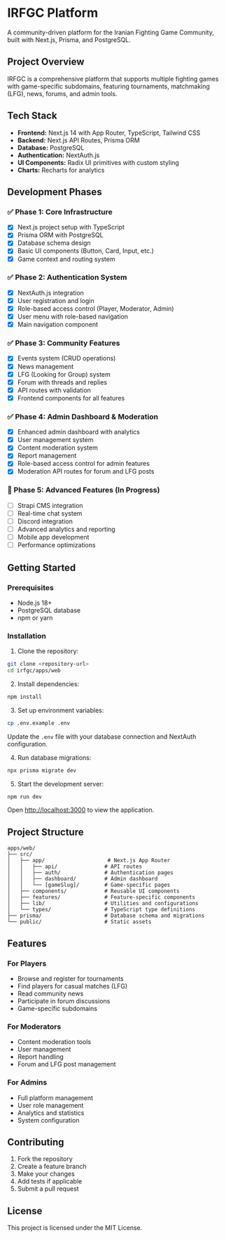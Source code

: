 # IRFGC Platform

A community-driven platform for the Iranian Fighting Game Community, built with Next.js, Prisma, and PostgreSQL.

## Project Overview

IRFGC is a comprehensive platform that supports multiple fighting games with game-specific subdomains, featuring tournaments, matchmaking (LFG), news, forums, and admin tools.

## Tech Stack

- **Frontend:** Next.js 14 with App Router, TypeScript, Tailwind CSS
- **Backend:** Next.js API Routes, Prisma ORM
- **Database:** PostgreSQL
- **Authentication:** NextAuth.js
- **UI Components:** Radix UI primitives with custom styling
- **Charts:** Recharts for analytics

## Development Phases

### ✅ Phase 1: Core Infrastructure
- [x] Next.js project setup with TypeScript
- [x] Prisma ORM with PostgreSQL
- [x] Database schema design
- [x] Basic UI components (Button, Card, Input, etc.)
- [x] Game context and routing system

### ✅ Phase 2: Authentication System
- [x] NextAuth.js integration
- [x] User registration and login
- [x] Role-based access control (Player, Moderator, Admin)
- [x] User menu with role-based navigation
- [x] Main navigation component

### ✅ Phase 3: Community Features
- [x] Events system (CRUD operations)
- [x] News management
- [x] LFG (Looking for Group) system
- [x] Forum with threads and replies
- [x] API routes with validation
- [x] Frontend components for all features

### ✅ Phase 4: Admin Dashboard & Moderation
- [x] Enhanced admin dashboard with analytics
- [x] User management system
- [x] Content moderation system
- [x] Report management
- [x] Role-based access control for admin features
- [x] Moderation API routes for forum and LFG posts

### 🚧 Phase 5: Advanced Features (In Progress)
- [ ] Strapi CMS integration
- [ ] Real-time chat system
- [ ] Discord integration
- [ ] Advanced analytics and reporting
- [ ] Mobile app development
- [ ] Performance optimizations

## Getting Started

### Prerequisites
- Node.js 18+ 
- PostgreSQL database
- npm or yarn

### Installation

1. Clone the repository:
```bash
git clone <repository-url>
cd irfgc/apps/web
```

2. Install dependencies:
```bash
npm install
```

3. Set up environment variables:
```bash
cp .env.example .env
```

Update the `.env` file with your database connection and NextAuth configuration.

4. Run database migrations:
```bash
npx prisma migrate dev
```

5. Start the development server:
```bash
npm run dev
```

Open [http://localhost:3000](http://localhost:3000) to view the application.

## Project Structure

```
apps/web/
├── src/
│   ├── app/                    # Next.js App Router
│   │   ├── api/               # API routes
│   │   ├── auth/              # Authentication pages
│   │   ├── dashboard/         # Admin dashboard
│   │   └── [gameSlug]/        # Game-specific pages
│   ├── components/            # Reusable UI components
│   ├── features/              # Feature-specific components
│   ├── lib/                   # Utilities and configurations
│   └── types/                 # TypeScript type definitions
├── prisma/                    # Database schema and migrations
└── public/                    # Static assets
```

## Features

### For Players
- Browse and register for tournaments
- Find players for casual matches (LFG)
- Read community news
- Participate in forum discussions
- Game-specific subdomains

### For Moderators
- Content moderation tools
- User management
- Report handling
- Forum and LFG post management

### For Admins
- Full platform management
- User role management
- Analytics and statistics
- System configuration

## Contributing

1. Fork the repository
2. Create a feature branch
3. Make your changes
4. Add tests if applicable
5. Submit a pull request

## License

This project is licensed under the MIT License.
